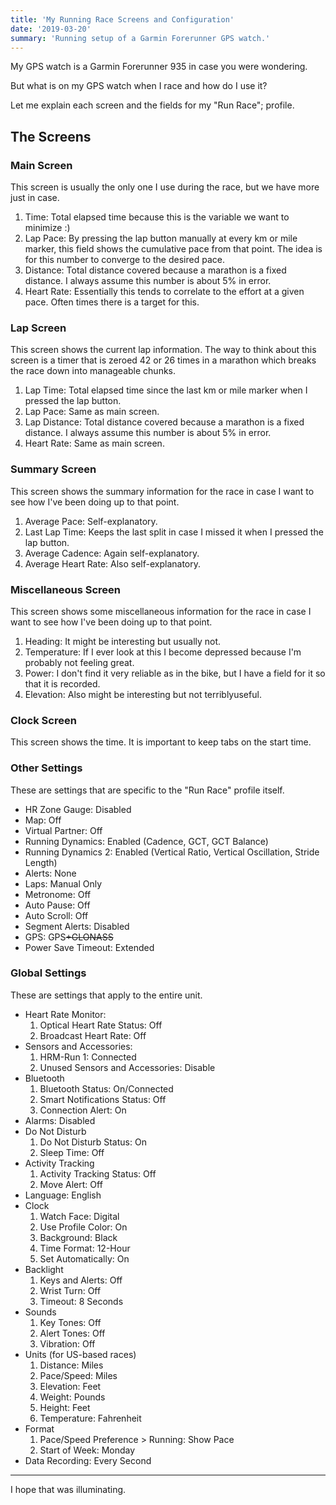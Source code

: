 ```yaml
---
title: 'My Running Race Screens and Configuration'
date: '2019-03-20'
summary: 'Running setup of a Garmin Forerunner GPS watch.'
---
```


My GPS watch is a Garmin Forerunner 935 in case you were wondering.

But what is on my GPS watch when I race and how do I use it?

Let me explain each screen and the fields for my "Run Race"; profile.

## The Screens

### Main Screen

This screen is usually the only one I use during the race, but we have more just in case.

1. Time: Total elapsed time because this is the variable we want to minimize :)
2. Lap Pace: By pressing the lap button manually at every km or mile marker, this field shows the cumulative pace from that point. The idea is for this number to converge to the desired pace.
3. Distance: Total distance covered because a marathon is a fixed distance. I always assume this number is about 5% in error.
4. Heart Rate: Essentially this tends to correlate to the effort at a given pace. Often times there is a target for this.

### Lap Screen

This screen shows the current lap information. The way to think about this screen is a timer that is zeroed 42 or 26 times in a marathon which breaks the race down into manageable chunks.

1. Lap Time: Total elapsed time since the last km or mile marker when I pressed the lap button.
2. Lap Pace: Same as main screen.
3. Lap Distance: Total distance covered because a marathon is a fixed distance. I always assume this number is about 5% in error.
4. Heart Rate: Same as main screen.

### Summary Screen

This screen shows the summary information for the race in case I want to see how I've been doing up to that point.

1. Average Pace: Self-explanatory.
2. Last Lap Time: Keeps the last split in case I missed it when I pressed the lap button.
3. Average Cadence: Again self-explanatory.
4. Average Heart Rate: Also self-explanatory.

### Miscellaneous Screen

This screen shows some miscellaneous information for the race in case I want to see how I've been doing up to that point.</P>

1. Heading: It might be interesting but usually not.
2. Temperature: If I ever look at this I become depressed because I'm probably not feeling great.
3. Power: I don't find it very reliable as in the bike, but I have a field for it so that it is recorded.
4. Elevation: Also might be interesting but not terriblyuseful.

### Clock Screen

This screen shows the time. It is important to keep tabs on the start time.

### Other Settings

These are settings that are specific to the "Run Race" profile itself.

- HR Zone Gauge: Disabled
- Map: Off
- Virtual Partner: Off
- Running Dynamics: Enabled (Cadence, GCT, GCT Balance)
- Running Dynamics 2: Enabled (Vertical Ratio, Vertical Oscillation, Stride Length)
- Alerts: None
- Laps: Manual Only
- Metronome: Off
- Auto Pause: Off
- Auto Scroll: Off
- Segment Alerts: Disabled
- GPS: GPS<s>+GLONASS</s>
- Power Save Timeout: Extended

### Global Settings
These are settings that apply to the entire unit.

- Heart Rate Monitor:
  1. Optical Heart Rate Status: Off
  2. Broadcast Heart Rate: Off
- Sensors and Accessories:
  1. HRM-Run 1: Connected
  2. Unused Sensors and Accessories: Disable
- Bluetooth
  1. Bluetooth Status: On/Connected
  2. Smart Notifications Status: Off
  3. Connection Alert: On
- Alarms: Disabled
- Do Not Disturb
  1. Do Not Disturb Status: On
  2. Sleep Time: Off
- Activity Tracking
  1. Activity Tracking Status: Off
  2. Move Alert: Off
- Language: English
- Clock
  1. Watch Face: Digital
  2. Use Profile Color: On
  3. Background: Black
  4. Time Format: 12-Hour
  5. Set Automatically: On
- Backlight
  1. Keys and Alerts: Off
  2. Wrist Turn: Off
  3. Timeout: 8 Seconds
- Sounds
  1. Key Tones: Off
  2. Alert Tones: Off
  3. Vibration: Off
- Units (for US-based races)
  1. Distance: Miles
  2. Pace/Speed: Miles
  3. Elevation: Feet
  4. Weight: Pounds
  5. Height: Feet
  6. Temperature: Fahrenheit
- Format
  1. Pace/Speed Preference > Running: Show Pace
  2. Start of Week: Monday
- Data Recording: Every Second

---

I hope that was illuminating.
